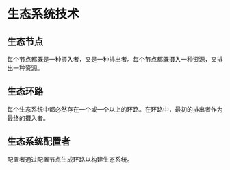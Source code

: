 # 生态系统技术

## 生态节点

每个节点都既是一种摄入者，又是一种排出者。每个节点都既摄入一种资源，又排出一种资源。

## 生态环路

每个生态系统中都必然存在一个或一个以上的环路。在环路中，最初的排出者作为最终的摄入者。

## 生态系统配置者

配置者通过配置节点生成环路以构建生态系统。
